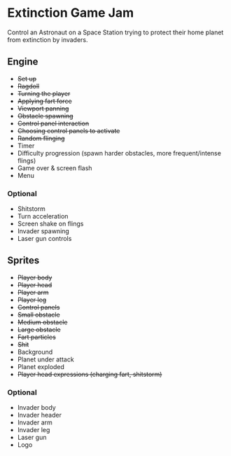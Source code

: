 # Extinction Game Jam

Control an Astronaut on a Space Station trying to protect their home planet from extinction by invaders.

## Engine

* ~~Set up~~
* ~~Ragdoll~~
* ~~Turning the player~~
* ~~Applying fart force~~
* ~~Viewport panning~~
* ~~Obstacle spawning~~
* ~~Control panel interaction~~
* ~~Choosing control panels to activate~~
* ~~Random flinging~~
* Timer
* Difficulty progression (spawn harder obstacles, more frequent/intense flings)
* Game over & screen flash
* Menu

### Optional

* Shitstorm
* Turn acceleration
* Screen shake on flings
* Invader spawning
* Laser gun controls

## Sprites

* ~~Player body~~
* ~~Player head~~
* ~~Player arm~~
* ~~Player leg~~
* ~~Control panels~~
* ~~Small obstacle~~
* ~~Medium obstacle~~
* ~~Large obstacle~~
* ~~Fart particles~~
* ~~Shit~~
* Background
* Planet under attack
* Planet exploded
* ~~Player head expressions (charging fart, shitstorm)~~

### Optional

* Invader body
* Invader header
* Invader arm
* Invader leg
* Laser gun
* Logo
